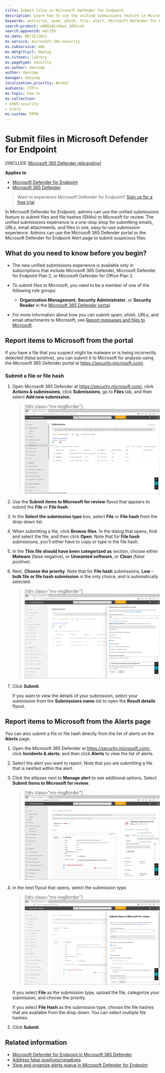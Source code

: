 ```yaml
---
title: Submit files in Microsoft Defender for Endpoint
description: Learn how to use the unified submissions feature in Microsoft 365 Defender to submit suspicious emails, URLs, email attachments, and files to Microsoft for scanning.
keywords: antivirus, spam, phish, file, alert, Microsoft Defender for Endpoint, false positive, false negative, blocked file, blocked url, submission, submit, report
search.product: eADQiWindows 10XVcnh
search.appverid: met150
ms.date: 06/15/2021
ms.service: microsoft-365-security
ms.subservice: mde
ms.mktglfcycl: deploy
ms.sitesec: library
ms.pagetype: security
ms.author: dansimp
author: dansimp
manager: dansimp
localization_priority: Normal
audience: ITPro
ms.topic: how-to
ms.collection: 
- m365-security
- tier2
ms.custom: FPFN
---
```


# Submit files in Microsoft Defender for Endpoint

[!INCLUDE [Microsoft 365 Defender rebranding](../../includes/microsoft-defender.md)]

**Applies to**

- [Microsoft Defender for Endpoint](https://go.microsoft.com/fwlink/p/?linkid=2146806)
- [Microsoft 365 Defender](https://go.microsoft.com/fwlink/?linkid=2118804)

>Want to experience Microsoft Defender for Endpoint? [Sign up for a free trial](https://www.microsoft.com/microsoft-365/windows/microsoft-defender-atp?ocid=docs-wdatp-usewdatp-abovefoldlink).

In Microsoft Defender for Endpoint, admins can use the unified submissions feature to submit files and file hashes (SHAs) to Microsoft for review. The unified submissions experience is a one-stop shop for submitting emails, URLs, email attachments, and files in one, easy-to-use submission experience. Admins can use the Microsoft 365 Defender portal or the Microsoft Defender for Endpoint Alert page to submit suspicious files.

## What do you need to know before you begin?

- The new unified submissions experience is available only in subscriptions that include Microsoft 365 Defender, Microsoft Defender for Endpoint Plan 2, or Microsoft Defender for Office Plan 2.

- To submit files to Microsoft, you need to be a member of one of the following role groups:

  - **Organization Management**, **Security Administrator**, or **Security Reader** in the [Microsoft 365 Defender portal](../office-365-security/permissions-microsoft-365-security-center.md).

- For more information about how you can submit spam, phish, URLs, and email attachments to Microsoft, see [Report messages and files to Microsoft](../office-365-security/report-junk-email-messages-to-microsoft.md).

## Report items to Microsoft from the portal

If you have a file that you suspect might be malware or is being incorrectly detected (false positive), you can submit it to Microsoft for analysis using the Microsoft 365 Defender portal at https://security.microsoft.com/.

### Submit a file or file hash

1. Open Microsoft 365 Defender at <https://security.microsoft.com/>, click **Actions & submissions**, click **Submissions**, go to **Files** tab, and then select **Add new submission**.

    > [!div class="mx-imgBorder"]
    > ![Add new submission](../../media/unified-admin-submission-new.png)

2. Use the **Submit items to Microsoft for review** flyout that appears to submit the **File** or **File hash**.

3. In the **Select the submission type** box, select **File** or **File hash** from the drop-down list.

4. When submitting a file, click **Browse files**. In the dialog that opens, find and select the file, and then click **Open**. Note that for **File hash** submissions, you'll either have to copy or type in the file hash.

5. In the **This file should have been categorized as** section, choose either **Malware** (false negative), or **Unwanted software**, or **Clean** (false positive).

6. Next, **Choose the priority**. Note that for **File hash** submissions, **Low - bulk file or file hash submission** is the only choice, and is automatically selected.

    > [!div class="mx-imgBorder"]
    > ![Submit items to Microsoft for review](../../media/unified-admin-submission-file.png)

7. Click **Submit**.

   If you want to view the details of your submission, select your submission from the **Submissions name** list to open the **Result details** flyout.

## Report items to Microsoft from the Alerts page

You can also submit a file or file hash directly from the list of alerts on the **Alerts** page.

1. Open the Microsoft 365 Defender at <https://security.microsoft.com/>, click **Incidents & alerts**, and then click **Alerts** to view the list of alerts.

2. Select the alert you want to report. Note that you are submitting a file that is nestled within the alert.

3. Click the ellipses next to **Manage alert** to see additional options. Select **Submit items to Microsoft for review**.

    > [!div class="mx-imgBorder"]
    > ![Submit items from alerts queue](../../media/unified-admin-submission-alerts-queue.png)

4. In the next flyout that opens, select the submission type.

    > [!div class="mx-imgBorder"]
    > ![Complete the required fields](../../media/unified-admin-submission-alert-queue-flyout.png)

    If you select **File** as the submission type, upload the file, categorize your submission, and choose the priority.

    If you select **File Hash** as the submission type, choose the file hashes that are available from the drop-down. You can select multiple file hashes.

5. Click **Submit**.

## Related information

- [Microsoft Defender for Endpoint in Microsoft 365 Defender](../defender/microsoft-365-security-center-mde.md)
- [Address false positives/negatives](defender-endpoint-false-positives-negatives.md)
- [View and organize alerts queue in Microsoft Defender for Endpoint](alerts-queue.md)
